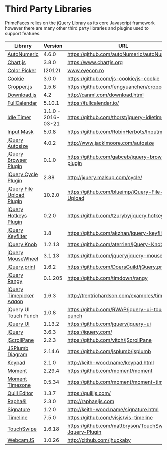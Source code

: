 # Third Party Libraries

PrimeFaces relies on the jQuery Library as its core Javascript framework however there
are many other third party libraries and plugins used to support features.

| Library | Version | URL |
| --- | --- | --- |
| [AutoNumeric](../jsdocs/classes/node_modules_autonumeric.export_-1.html) | 4.6.0 | https://github.com/autoNumeric/autoNumeric |
| [Chart.js](../jsdocs/classes/node_modules__types_chart_js.export_-1.html) | 3.8.0 | https://www.chartjs.org |
| [Color Picker](../jsdocs/interfaces/src_PrimeFaces.JQuery-1.html#colorpicker) | (2012) | www.eyecon.ro |
| [Cookie](../jsdocs/modules/node_modules__types_js_cookie.html) | 3.0.0 | https://github.com/js-cookie/js-cookie |
| [Cropper.js](../jsdocs/classes/node_modules_cropperjs_types.Cropper-1.html) | 1.5.6 | https://github.com/fengyuanchen/cropperjs |
| [Download.js](../jsdocs/modules/node_modules__types_downloadjs.html) | 4.2 | http://danml.com/download.html |
| [FullCalendar](../jsdocs/classes/node_modules__fullcalendar_core_main.Calendar.html) | 5.10.1 | https://fullcalendar.io/ |
| [Idle Timer](../jsdocs/interfaces/src_PrimeFaces.JQuery-1.html#idleTimer) | 1.1.0 - 2016-03-21 | https://github.com/thorst/jquery-idletimer |
| [Input Mask](../jsdocs/interfaces/node_modules__types_inputmask.default.Static.html) | 5.0.8 | https://github.com/RobinHerbots/Inputmask |
| [jQuery Autosize](../jsdocs/modules/src_PrimeFaces.html#autosize-1) | 4.0.2 | http://www.jacklmoore.com/autosize |
| [jQuery Browser Plugin](../jsdocs/interfaces/src_PrimeFaces.JQueryStatic.html#browser)  | 0.1.0 | https://github.com/gabceb/jquery-browser-plugin |
| [jQuery Cycle Plugin](../jsdocs/interfaces/src_PrimeFaces.JQuery-1.html#cycle) | 2.88 |  http://jquery.malsup.com/cycle/ |
| [jQuery File Upload Plugin](../jsdocs/interfaces/src_PrimeFaces.JQuery-1.html#fileupload) | 10.2.0 | https://github.com/blueimp/jQuery-File-Upload |
| [jQuery Hotkeys Plugin](../jsdocs/interfaces/src_PrimeFaces.JQueryStatic.html#hotkeys) | 0.2.0 | https://github.com/tzuryby/jquery.hotkeys |
| [jQuery Keyfilter](../jsdocs/interfaces/src_PrimeFaces.JQuery-1.html#keyfilter) | 1.8 | https://github.com/akzhan/jquery-keyfilter |
| [jQuery Knob](../jsdocs/interfaces/src_PrimeFaces.JQuery-1.html#knob) | 1.2.13 | https://github.com/aterrien/jQuery-Knob |
| [jQuery MouseWheel](../jsdocs/interfaces/src_PrimeFaces.JQuery-1.html#mousewheel) | 3.1.13 | https://github.com/jquery/jquery-mousewheel |
| [jQuery.print](../jsdocs/modules/src_PrimeFaces.html#printJS) | 1.6.2 | https://github.com/DoersGuild/jQuery.print |
| [jQuery Rangy](../jsdocs/modules/src_PrimeFaces.JQueryRangy.html) | 0.1.205 | https://github.com/timdown/rangy |
| [jQuery Timepicker Addon](../jsdocs/interfaces/src_PrimeFaces.JQuery-1.html#timepicker) | 1.6.3 | http://trentrichardson.com/examples/timepicker |
| jQuery UI Touch Punch | 1.0.8 | https://github.com/RWAP/jquery-ui-touch-punch |
| [jQuery UI](../jsdocs/modules/node_modules__types_jqueryui.html) | 1.13.2 | https://github.com/jquery/jquery-ui |
| [jQuery](../jsdocs/interfaces/src_PrimeFaces.JQuery-1.html) | 3.6.3 | https://jquery.com/ |
| [jScrollPane](../jsdocs/interfaces/src_PrimeFaces.JQuery-1.html#jScrollPane) | 2.2.3 | https://github.com/vitch/jScrollPane |
| [JSPlumb Diagram](../jsdocs/modules/node_modules_jsplumb.export_.html) | 2.14.6 | https://github.com/jsplumb/jsplumb |
| [Keypad](../jsdocs/interfaces/src_PrimeFaces.JQuery-1.html#keypad) | 2.1.0 | http://keith-wood.name/keypad.html |
| [Moment](../jsdocs/modules/node_modules_moment_ts3_1_typings_moment.html) | 2.29.4 | https://github.com/moment/moment |
| [Moment Timezone](../jsdocs/modules/node_modules_moment_ts3_1_typings_moment.html#tz) | 0.5.34 | https://github.com/moment/moment-timezone |
| [Quill Editor](../jsdocs/modules/node_modules__types_quill.html) | 1.3.7 | https://quilljs.com/ |
| [Raphaël](../jsdocs/interfaces/node_modules__types_raphael.RaphaelStatic.html) | 2.3.0 | http://raphaeljs.com |
| [Signature](../jsdocs/interfaces/src_PrimeFaces.JQuery-1.html#signature) | 1.2.0 | http://keith-wood.name/signature.html |
| [Timeline](../jsdocs/modules/node_modules_vis_timeline_declarations.html) | 7.5.0 | https://github.com/visjs/vis-timeline |
| [TouchSwipe](../jsdocs/interfaces/src_PrimeFaces.JQuery-1.html#swipe) | 1.6.18 | https://github.com/mattbryson/TouchSwipe-Jquery-Plugin |
| [WebcamJS](../jsdocs/modules/src_PrimeFaces.Webcam.html) | 1.0.26 | http://github.com/jhuckaby |
